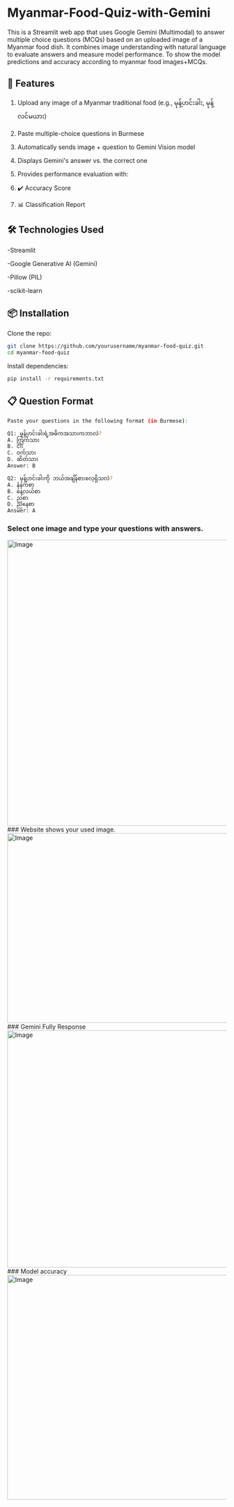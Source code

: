 # Myanmar-Food-Quiz-with-Gemini
This is a Streamlit web app that uses Google Gemini (Multimodal) to answer multiple choice questions (MCQs) based on an uploaded image of a Myanmar food dish.
It combines image understanding with natural language to evaluate answers and measure model performance.
To show the model predictions and accuracy according to myanmar food images+MCQs.

## 🚀 Features

1. Upload any image of a Myanmar traditional food (e.g., မုန့်ဟင်းခါး, မုန့်လင်မယား)

2. Paste multiple-choice questions in Burmese

3. Automatically sends image + question to Gemini Vision model

4. Displays Gemini's answer vs. the correct one

5. Provides performance evaluation with:

6. ✔️ Accuracy Score

7. 📊 Classification Report

## 🛠️ Technologies Used

-Streamlit

-Google Generative AI (Gemini)

-Pillow (PIL)

-scikit-learn


## 📦 Installation

Clone the repo:
```bash
git clone https://github.com/yourusername/myanmar-food-quiz.git
cd myanmar-food-quiz
```
Install dependencies:
```bash
pip install -r requirements.txt
```

## 📋 Question Format
```bash
Paste your questions in the following format (in Burmese):

Q1: မုန့်ဟင်းခါးရဲ့အဓိကအသားကဘာလဲ?
A. ကြက်သား
B. ငါး
C. ဝက်သား
D. ဆိတ်သား
Answer: B

Q2: မုန့်ဟင်းခါးကို ဘယ်အချိန်စားလေ့ရှိသလဲ?
A. နံနက်စာ
B. နေ့လယ်စာ
C. ညစာ
D. ညနေစာ
Answer: A
```
### Select one image and type your questions with answers.
<img width="1886" height="657" alt="Image" src="https://github.com/user-attachments/assets/42bb191a-e4dd-4e06-ae0e-7fd86b7d69b0" />
### Website shows your used image.
<img width="665" height="436" alt="Image" src="https://github.com/user-attachments/assets/52b3c632-4244-493c-b3fc-73c7f8698035" />
### Gemini Fully Response
<img width="1334" height="545" alt="Image" src="https://github.com/user-attachments/assets/4aa6f524-87f7-4b82-8193-bcda330a0acd" />
### Model accuracy
<img width="1362" height="516" alt="Image" src="https://github.com/user-attachments/assets/464d169c-05cc-4aba-9656-affe01d9f8cc" />
